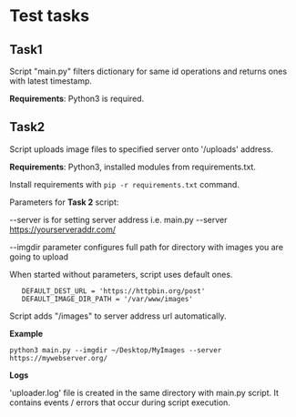 # Test tasks

## Task1

Script "main.py" filters dictionary for same id operations and returns ones with latest timestamp.

**Requirements**: Python3 is required. 

## Task2
Script uploads image files to specified server onto '/uploads' address.

**Requirements**: Python3, installed modules from requirements.txt.

Install requirements with `pip -r requirements.txt` command.

Parameters for **Task 2** script:

--server is for setting server address i.e. 
main.py --server https://yourserveraddr.com/

--imgdir parameter configures full path for directory with images you are going to upload

When started without parameters, script uses default ones. 

       DEFAULT_DEST_URL = 'https://httpbin.org/post'
       DEFAULT_IMAGE_DIR_PATH = '/var/www/images'

Script adds "/images" to server address url automatically. 

**Example**

    python3 main.py --imgdir ~/Desktop/MyImages --server https://mywebserver.org/

**Logs**

'uploader.log' file is created in the same directory with main.py script. It contains events / errors that occur during script execution.
